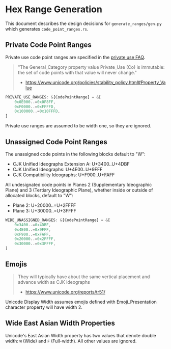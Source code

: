 # Hex Range Generation

This document describes the design decisions for `generate_ranges/gen.py` which generates `code_point_ranges.rs`.

## Private Code Point Ranges

Private use code point ranges are specified in the [private use FAQ](https://www.unicode.org/faq/private_use.html).

> "The General_Category property value Private_Use (Co) is immutable: the set of code points with that value will never change."
>
> - <https://www.unicode.org/policies/stability_policy.html#Property_Value>

```rust
PRIVATE_USE_RANGES: &[CodePointRange] = &[
    0x0E000..=0x0F8FF,
    0xF0000..=0xFFFFD,
    0x100000..=0x10FFFD,
]
```

Private use ranges are assumed to be width one, so they are ignored.

## Unassigned Code Point Ranges

The unassigned code points in the following blocks default to "W":

- CJK Unified Ideographs Extension A: U+3400..U+4DBF
- CJK Unified Ideographs:             U+4E00..U+9FFF
- CJK Compatibility Ideographs:       U+F900..U+FAFF

All undesignated code points in Planes 2 (Supplementary Ideographic Plane) and 3 (Tertiary Ideographic Plane), whether inside or outside of allocated blocks, default to "W":

- Plane 2: U+20000..=U+2FFFF
- Plane 3: U+30000..=U+3FFFF

```rust
WIDE_UNASSIGNED_RANGES: &[CodePointRange] = &[
    0x3400..=0x4DBF,
    0x4E00..=0x9FFF,
    0xF900..=0xFAFF,
    0x20000..=0x2FFFF,
    0x30000..=0x3FFFF,
]
```

## Emojis

> They will typically have about the same vertical placement and advance width as CJK ideographs
>
> - <https://www.unicode.org/reports/tr51/>

Unicode Display Width assumes emojis defined with Emoji_Presentation character property will have width 2.

## Wide East Asian Width Properties

Unicode's East Asian Width property has two values that denote double width: `W` (Wide) and `F` (Full-width).  All other values are ignored.
